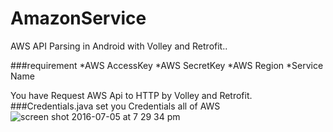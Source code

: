 # AmazonService
AWS API Parsing in Android with Volley and Retrofit..


###requirement
*AWS AccessKey
*AWS SecretKey
*AWS Region
*Service Name

You have Request AWS Api to HTTP by Volley and Retrofit.
###Credentials.java
set you Credentials all of AWS
![screen shot 2016-07-05 at 7 29 34 pm](https://cloud.githubusercontent.com/assets/13134958/16587178/f2b86ccc-42e6-11e6-9e8b-73741224bbc9.png)
